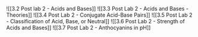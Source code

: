 
![[3.2 Post lab 2 - Acids and Bases]]
![[3.3 Post Lab 2 - Acids and Bases - Theories]]
![[3.4 Post Lab 2 - Conjugate Acid-Base Pairs]]
![[3.5 Post Lab 2 - Classification of Acid, Base, or Neutral]]
![[3.6 Post Lab 2 - Strength of Acids and Bases]]
![[3.7 Post Lab 2 - Anthocyanins in pH]]
